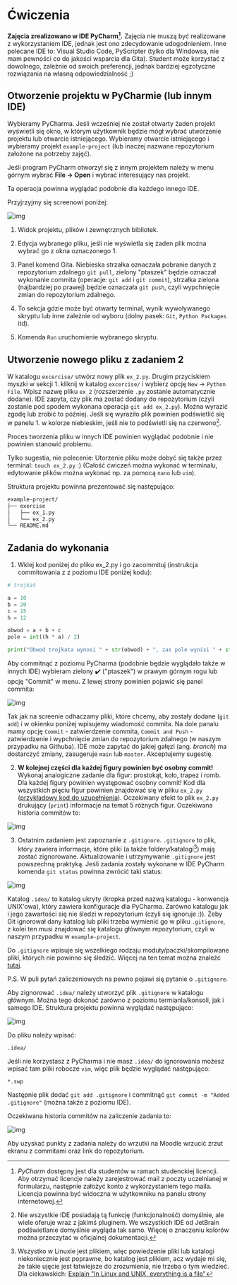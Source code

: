# Ćwiczenia

**Zajęcia zrealizowano w IDE PyCharm[^1].** Zajęcia nie muszą być realizowane z wykorzystaniem IDE, 
jednak jest ono zdecydowanie udogodnieniem. Inne polecane IDE to: Visual Studio Code, PyScripter
(tylko dla Windowsa, nie mam pewności co do jakości wsparcia dla Gita). Student może korzystać z
dowolnego, zależnie od swoich preferencji, jednak bardziej egzotyczne rozwiązania na własną
odpowiedzialność ;)

## Otworzenie projektu w PyCharmie (lub innym IDE)

Wybieramy PyCharma. Jeśli wcześniej nie został otwarty żaden projekt wyświetli się okno, w którym 
użytkownik będzie mógł wybrać utworzenie projektu lub otwarcie istniejącego. Wybieramy otwarcie
istniejącego i wybieramy projekt `example-project` (lub inaczej nazwane repozytorium założone
na potrzeby zajęć).

Jeśli program PyCharm otworzył się z innym projektem należy w menu górnym wybrać **File -> Open**
i wybrać interesujący nas projekt.

Ta operacja powinna wyglądać podobnie dla każdego innego IDE.

Przyjrzyjmy się screenowi poniżej:

![img](/imgs/ex_2_1.png)

1. Widok projektu, plików i zewnętrznych bibliotek.

2. Edycja wybranego pliku, jeśli nie wyświetla się żaden plik można wybrać go z okna 
oznaczonego 1.

3. Panel komend Gita. Niebieska strzałka oznaczała pobranie danych z repozytorium zdalnego
`git pull`, zielony "ptaszek" będzie oznaczał wykonanie commita (operacje: `git add` i `git commit`),
strzałka zielona (najbardziej po prawej) będzie oznaczała `git push`, czyli wypchnięcie zmian
do repozytorium zdalnego. 

4. To sekcja gdzie może być otwarty terminal, wynik wywoływanego skryptu lub inne zależnie 
od wyboru (dolny pasek: `Git`, `Python Packages` itd).

5. Komenda `Run` uruchomienie wybranego skryptu.

## Utworzenie nowego pliku z zadaniem 2

W katalogu `excercise/` utwórz nowy plik `ex_2.py`. 
Drugim przyciskiem myszki w sekcji 1. kliknij w katalog `excercise/` i wybierz opcję `New` ->
`Python File`. Wpisz nazwę pliku `ex_2` (rozszerzenie `.py` zostanie automatycznie dodane).
IDE zapyta, czy plik ma zostać dodany do repozytorium (czyli zostanie pod spodem wykonana 
operacja `git add ex_2.py`). Można wyrazić zgodę lub zrobić to później. Jeśli się wyraziło
plik powinien podświetlić się w panelu 1. w kolorze niebieskim, jeśli nie to podświetli się
na czerwono[^2].

Proces tworzenia pliku w innych IDE powinien wyglądać podobnie i nie powinien stanowić problemu.

Tylko sugestia, nie polecenie:
Utorzenie pliku może dobyć się także przez terminal: `touch ex_2.py` :) (Całość ćwiczeń można 
wykonać w terminalu, edytowanie plików można wykonać np. za pomocą `nano` lub `vim`).

Struktura projektu powinna prezentować się następująco:

```bash
example-project/
├── exercise
│   ├── ex_1.py
│   └── ex_2.py
└── README.md
```

## Zadania do wykonania

1. Wklej kod poniżej do pliku ex_2.py i go zacommituj (instrukcja commitowania z
z poziomu IDE poniżej kodu):

```python
# trojkat

a = 10
b = 20
c = 15
h = 12

obwod = a + b + c
pole = int((h * a) / 2)

print("Obwod trojkata wynosi " + str(obwod) + ", zas pole wynisi " + str(pole) + ".")
```

Aby commitnąć z poziomu PyCharma (podobnie będzie wyglądało także w innych IDE) wybieram
zielony ✔️ ("ptaszek") w prawym górnym rogu lub opcję "Commit" w menu. Z lewej strony powinien
pojawić się panel commita:

![img](/imgs/ide_commit.png)

Tak jak na screenie odhaczamy pliki, które chcemy, aby zostały dodane (`git add`)
i w okienku poniżej wpisujemy wiadomość commita. Na dole panalu mamy opcję `Commit` -
zatwierdzenie commita, `Commit and Push` - zatwierdzenie i wypchnięcie zmian do
repozytorium zdalnego (w naszym przypadku na Githuba). IDE może zapytać do jakiej 
gałęzi (ang. *branch*) ma dostarczyć zmiany, zasugeruje `main` lub `master`. 
Akceptujemy sugestię.

2. **W kolejnej części dla każdej figury powinien być osobny commit!**
Wykonaj analogiczne zadanie dla figur: prostokąt, koło, trapez i romb.
Dla każdej figury powinien występować osobny commit! Kod dla wszystkich
pięciu figur powinien znajdować się w pliku `ex_2.py` ([przykładowy kod do 
uzupełnienia](https://github.com/AleksandraWojewodaUEP/example-project/blob/main/exercise/ex_2.py)). 
Oczekiwany efekt to plik `ex_2.py` drukujący (`print`) informacje na temat 5
różnych figur. Oczekiwana historia commitów to:

![img](/imgs/ex_2_2.png)

3. Ostatnim zadaniem jest zapoznanie z `.gitignore`. `.gitignore` to plik, który zawiera
informacje, które pliki (a także foldery/katalogi[^3]) mają zostać zignorowane. Aktualizowanie
i utrzymywanie `.gitignore` jest powszechną praktyką. Jeśli zadania zostały wykonane w IDE
PyCharm komenda `git status` powinna zwrócić taki status:

![img](/imgs/gitignore_1.png)

Katalog `.idea/` to katalog ukryty (kropka przed nazwą katalogu - konwencja UNIX'owa), 
który zawiera konfiguracje dla PyCharma.
Zarówno katalogu jak i jego zawartości się nie śledzi w repozytorium (czyli się ignoruje :)).
Żeby Git ignorował dany katalog lub pliki trzeba wymienić go w pliku `.gitignore`, z kolei ten 
musi znajdować się katalogu głównym repozytorium, czyli w naszym przypadku w `example-project`.

Do `.gitignore` wpisuje się wszelkiego rodzaju moduły/paczki/skompilowane pliki, których
nie powinno się śledzić. Więcej na ten temat można znaleźć
[tutaj](https://git-scm.com/docs/gitignore).

P.S. W puli pytań zaliczeniowych na pewno pojawi się pytanie o `.gitignore`.

Aby zignorować `.idea/` należy utworzyć plik `.gitignore` w katalogu głównym. Można tego 
dokonać zarówno z poziomu termianla/konsoli, jak i samego IDE. Struktura projektu powinna
wyglądać następująco:

![img](/imgs/gitignore_2.png)

Do pliku należy wpisać:

```
.idea/
```

Jeśli nie korzystasz z PyCharma i nie masz `.idea/` do ignorowania możesz wpisać tam pliki
robocze `vim`, więc plik będzie wyglądać następująco:

```
*.swp
```

Następnie plik dodać `git add .gitignore` i commitnąć `git commit -m "Added .gitignore"`
(można także z poziomu IDE).

Oczekiwana historia commitów na zaliczenie zadania to:

![img](/imgs/ex_2_3.png)

Aby uzyskać punkty z zadania należy do wrzutki na Moodle wrzucić zrzut ekranu z commitami oraz
link do repozytorium.


[^1]: *PyCharm* dostępny jest dla studentów w ramach studenckiej licencji. Aby otrzymać licencje
należy zarejestrować mail z poczty uczelnianej w formularzu, następnie założyć konto z 
wykorzystaniem tego maila. Licencja powinna być widoczna w użytkowniku na panelu strony
internetowej.

[^2]: Nie wszystkie IDE posiadają tą funkcję (funkcjonalność) domyślnie, ale wiele oferuje wraz
z jakimś pluginem. We wszystkich IDE od JetBrain podświetlanie domyślnie wygląda tak samo. 
Więcej o znaczeniu kolorów można przeczytać w oficjalnej dokumentacji.

[^3]: Wszystko w Linuxie jest plikiem, więc powiedzenie pliki lub katalogi niekoniecznie
jest poprawne, bo katalog jest plikiem, acz wydaje mi się, że takie ujęcie jest łatwiejsze
do zrozumienia, nie trzeba o tym wiedzieć. Dla ciekawskich: [Explain "In Linux and UNIX, 
everything is a file"](https://askubuntu.com/questions/1103937/explain-in-linux-and-unix-everything-is-a-file#:~:text=The%20%22Everything%20is%20a%20file,filesystem%20layer%20in%20the%20kernel.)